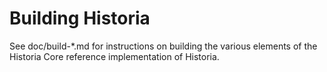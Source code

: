 Building Historia
=============

See doc/build-*.md for instructions on building the various
elements of the Historia Core reference implementation of Historia.
